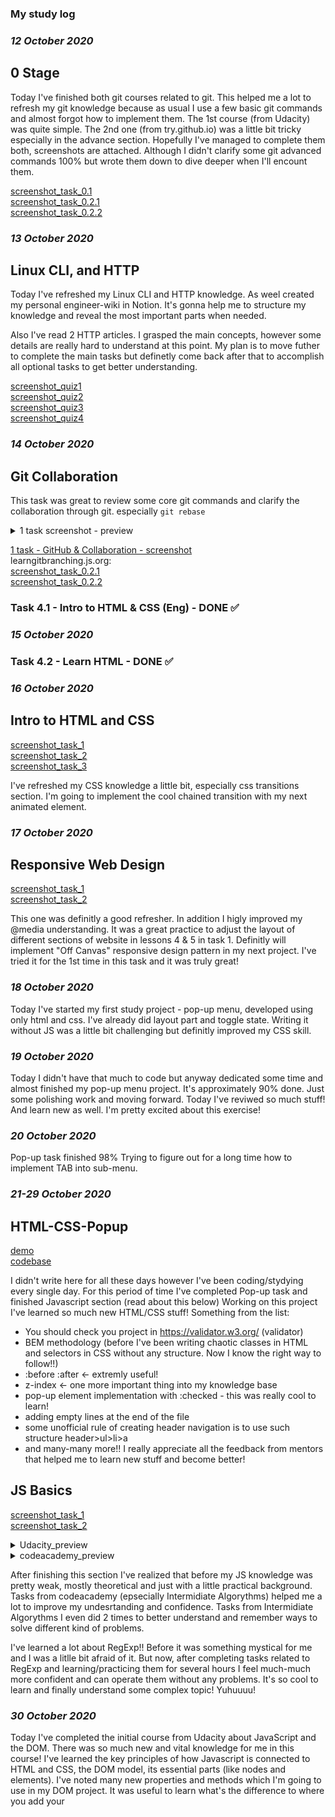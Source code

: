 ### My study log

### *12 October 2020*
## 0 Stage 
Today I've finished both git courses related to git. 
This helped me a lot to refresh my git knowledge because as usual I use a few basic git commands
and almost forgot how to implement them.
The 1st course (from Udacity) was quite simple. 
The 2nd one (from try.github.io) was a little bit tricky especially in the advance section.
Hopefully I've managed to complete them both, screenshots are attached. 
Although I didn't clarify some git advanced commands 100% but wrote them down to dive deeper when I'll encount them. 

[screenshot_task_0.1](./task_git_screenshots/scr0_1.png)\
[screenshot_task_0.2.1](./task_git_screenshots/scr0_2.png)\
[screenshot_task_0.2.2](./task_git_screenshots/scr0_2_2.png)


### *13 October 2020*
## Linux CLI, and HTTP

Today I've refreshed my Linux CLI and HTTP knowledge. 
As weel created my personal engineer-wiki in Notion. 
It's gonna help me to structure my knowledge and reveal the most important parts when needed. 

Also I've read 2 HTTP articles. I grasped the main concepts, however some details are really hard to understand at this point. 
My plan is to move futher to complete the main tasks but definetly come back after that to accomplish all optional tasks to get better understanding. 


[screenshot_quiz1](./task_linux_cli/scr_quiz1.png)\
[screenshot_quiz2](./task_linux_cli/scr_quiz2.png)\
[screenshot_quiz3](./task_linux_cli/scr_quiz3.png)\
[screenshot_quiz4](./task_linux_cli/scr_quiz4.png)


### *14 October 2020*
## Git Collaboration

This task was great to review some core git commands and clarify the collaboration through git. 
especially `git rebase` 

<details>
  <summary>1 task screenshot - preview</summary>
  
  ![1 task - GitHub & Collaboration - screenshot](./task_git_collaboration/screenshot_preview.png)
  
</details>

[1 task - GitHub & Collaboration - screenshot](./task_git_collaboration/screenshot.png)\
learngitbranching.js.org:\
[screenshot_task_0.2.1](./task_git_screenshots/scr0_2.png)\
[screenshot_task_0.2.2](./task_git_screenshots/scr0_2_2.png)

### Task 4.1 - Intro to HTML & CSS (Eng) - DONE ✅ 

### *15 October 2020*
### Task 4.2 - Learn HTML - DONE ✅

### *16 October 2020*
## Intro to HTML and CSS

[screenshot_task_1](./task_html_css_intro/scr_task_1.png)\
[screenshot_task_2](./task_html_css_intro/scr_task_2.png)\
[screenshot_task_3](./task_html_css_intro/scr_task_3.png)

I've refreshed my CSS knowledge a little bit, especially css transitions section. 
I'm going to implement the cool chained transition with my next animated element. 

### *17 October 2020*
## Responsive Web Design

[screenshot_task_1](./task_responsive_web_design/screenshot_task_1.png)\
[screenshot_task_2](./task_responsive_web_design/screenshot_task_2.png)

This one was definitly a good refresher. 
In addition I higly improved my @media understanding.
It was a great practice to adjust the layout of different sections of website in lessons 4 & 5 in task 1. 
Definitly will implement "Off Canvas" responsive design pattern in my next project. 
I've tried it for the 1st time in this task and it was truly great! 

### *18 October 2020*

Today I've started my first study project - pop-up menu, developed using only html and css. 
I've already did layout part and toggle state. 
Writing it without JS was a little bit challenging but definitly improved my CSS skill. 

### *19 October 2020* 

Today I didn't have that much to code but anyway dedicated some time and almost finished my pop-up menu project.
It's approximately 90% done. 
Just some polishing work and moving forward. 
Today I've reviwed so much stuff! 
And learn new as well. 
I'm pretty excited about this exercise!

### *20 October 2020*

Pop-up task finished 98%
Trying to figure out for a long time how to implement TAB into sub-menu.

### *21-29 October 2020*

## HTML-CSS-Popup 
[demo](https://krylenger.github.io/frontend-2021-homeworks/submissions/krylenger/html-css-popup/)\
[codebase](https://github.com/krylenger/frontend-2021-homeworks/tree/pop-up/submissions/krylenger/html-css-popup)

I didn't write here for all these days however I've been coding/stydying every single day. 
For this period of time I've completed Pop-up task and finished Javascript section (read about this below) 
Working on this project I've learned so much new HTML/CSS stuff! 
Something from the list: 
- You should check you project in https://validator.w3.org/ (validator)
- BEM methodology (before I've been writing chaotic classes in HTML and selectors in CSS without any structure. Now I know the right way to follow!!)
- :before :after <- extremly useful!
- z-index <- one more important thing into my knowledge base 
- pop-up element implementation with :checked - this was really cool to learn!
- adding empty lines at the end of the file
- some unofficial rule of creating header navigation is to use such structure header>ul>li>a
- and many-many more!! 
I really appreciate all the feedback from mentors that helped me to learn new stuff and become better!


## JS Basics

[screenshot_task_1](./task_js_basics/screenshot_1.png)\
[screenshot_task_2](./task_js_basics/screenshot_2.png)

<details>
  <summary>Udacity_preview</summary>
  
  ![1 task - GitHub & Collaboration - screenshot](./task_js_basics/screenshot_1_preview.png)
  
</details>

<details>
  <summary>codeacademy_preview</summary>
  
  ![1 task - GitHub & Collaboration - screenshot](/task_js_basics/screenshot_2_preview.png)
  
</details>

After finishing this section I've realized that before my JS knowledge was pretty weak, mostly theoretical and just with a little practical background.
Tasks from codeacademy (epsecially Intermidiate Algorythms) helped me a lot to improve my undesrtanding and confidence. 
Tasks from Intermidiate Algorythms I even did 2 times to better understand and remember ways to solve different kind of problems. 

I've learned a lot about RegExp!! Before it was something mystical for me and I was a litlle bit afraid of it.
But now, after completing tasks related to RegExp and learning/practicing them for several hours I feel much-much more confident and can operate them without any problems.
It's so cool to learn and finally understand some complex topic! Yuhuuuu!


### *30 October 2020*

Today I've completed the initial course from Udacity about JavaScript and the DOM.
There was so much new and vital knowledge for me in this course!
I've learned the key principles of how Javascript is connected to HTML and CSS, the DOM model, its essential parts (like nodes and elements).
I've noted many new properties and methods which I'm going to use in my DOM project.
It was useful to learn what's the difference to where you add your <script> element: to the top or to the bottom of the HTML document,
And certainly very interested and important section about perfomance and how is JS engine and Browser works behind the scene. 


### *31 October 2020*

Today I've done the 2nd part of Intermidiate Algorhytms! This time it was much easier for me. 
After finishing the first part I've get a solid understanding and practice of how to work with arrays/strings/objects 
and which methods are better in the given task. 
This tasks were pretty cool I even get some kind of nostalgy feeling when I've been preparing to Math 
olympiad in school because some of the tasks were related to Math.
Also I've practiced recursion - and that's really great and makes your brain work!

Finally at the end of the day I've started my 2nd project - interacting with DOM elements, navigation without 
reloading the page.
I have a cool idea and will do my best to implement it! So excited) Yuuhuuu!


### *1 November 2020*

Today I've almost finished DOM project. 
I did all the layout, styling, created the database, added assets (images) to the project folder and resized them.
Also I've already implemented interaction with DOM elements without page reloading. (it's the main task)
Just to need to improve several aspects and I'm ready to submit my project!
 

 ### *2-5 November 2020*
 
 ## DOM

 <details>
  <summary>DOM_preview</summary>
  
  ![DOM - screenshot](/task_js_dom/screenshot_dom_preview.png)
  
</details>

<details>
  <summary>JS_preview</summary>
  
  ![JS - screenshot](/task_js_dom/screenshot_js_preview.png)
  
</details>

[demo](https://krylenger.github.io/kottans_task_js_dom/)\
[codebase](https://github.com/krylenger/kottans_task_js_dom)

This DOM project was extremly helpful, it let me practice my skills that I gained earlier (such as layout, responsive desing, etc) and as well as practice new knowledge related to DOM topic (event listeners, modifying DOM tree and its content, perfomance issues, etc.)

I would like appreciate the review from mentors once more because they've pointed out to weak parts of my code and helped me understand what's the best approach in particular situation. 

For example that big functions that do a lot of work much better to separate into smaller ones to increase the readability of my code and to make it easy to test in the future.

Also what was interesting - it's a good approauch to use `initApp` function and place there all event listeners and different 'load' functions. Then you can pass this function to document.addEventListener('DOMContentLoaded', initApp).


### *7 November 2020*

Completed all theoretical part of OOP course from Udacity.

### *8 November 2020*

## pre-OOP 'a Tiny JS World'
Completed pre-OOP project: 'Building a Tiny JS World'.
This task was pretty easy however I learned that I can use pre tag to display the text exactly as written in the HTML source code.


### *9 - 17 November 2020*

## Object Oriented JS

The same situation: even though I didn't commit in here for a week, I've tried to study every day.
For this period of time I've completed 2 sections: #9 (Object oriented JS)  and #10 (OOP exercise) and almost completed #12 (Memory pair game).
Please find my reflections on these tasks below.

 <details>
  <summary>OOP_preview</summary>
  
  ![OOP - screenshot](/task_js_oop/screenshot_oop_udacity.png)
  
</details>

 <details>
  <summary>codewars_preview</summary>
  
  ![codewars - screenshot](/task_js_oop/screenshot_codewars.png)
  
</details>

The exercises from codewars were pretty simple at this stage and I'll definitly come back to them later to practice more my JS skills.
The OOP course from Udacity gave the general understanding of OOP im JS but I did some extra research to expand and structure my knowledge.

### Frogger game

[Demo](https://krylenger.github.io/frontend-nanodegree-arcade-game/) |
[Code base](https://github.com/krylenger/frontend-nanodegree-arcade-game/tree/frogger)

At first I was pretty stuck but later on after researching some information I've found the approach to write this game with prototypes. 
Finally I got the taste for it and added some extra stuff to my game (stars, hearts and score/lives).


## OOP Exercise 

This task was extremly usefull in terms of understanding the key principles of OOP.
After that I watched the video from Optinal section regarding the advantage of Composition over Inheritance, I've decided to accept the challenge and use the composition pattern.
At first, my code wasn't that great but with the mentor's help I refractored it several times and recieved pretty nice and well structered code that follows the OOP principles (such as DRY, SOLID etc).


[a-tiny-JS-world post_OOP](https://github.com/kottans/frontend-2021-homeworks/pull/106)


### *18 - 24 November 2020*

## Memory Pair Game

[Demo](https://krylenger.github.io/memory-pair-game/) |
[Code base](https://github.com/krylenger/memory-pair-game/tree/sound_version)

This was an extremly interesting and useful task! 
There are more than a dozen of new topics that I've learned creating this game and which I'm going to use in future:
-how to shuffle array using sort() and random number
-how to create nice flip animation
-that it's better to move literals which are appearing at least two time in the code into constants
-how to store information inside data attributes of element
-how to use closest selector
-practiced more in refractoring code
- and many many more!

And I was incredibly impressed when my work was published to kottans radio.. 
Another time want to thank for the feedbacks, it really helps me to grow! 


### *25 - 26 November 2020*

## Offline Web Applications

 <details>
  <summary>Offline Web Applications</summary>
  
  ![Offline Web Applications - screenshot](/task_offline_web_app/screenshot.png)
  
</details>

This task was quiet challenging for me. It was pretty simple to grasp the main concept and idea of SW but not that easy to accomplish practical tasks from Udacity course. 
Anyway I got the basics of SW and definitely will expand more on this topic after completing Friends App.
